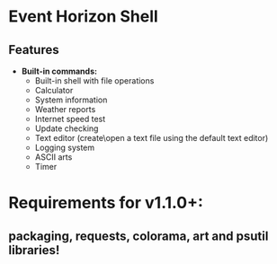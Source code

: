 # Event Horizon Shell
## Features
- **Built-in commands:**
  - Built-in shell with file operations
  - Calculator
  - System information
  - Weather reports
  - Internet speed test
  - Update checking
  - Text editor (create\open a text file using the default text editor)
  - Logging system
  - ASCII arts
  - Timer


# Requirements for v1.1.0+:
## packaging, requests, colorama, art and psutil libraries!

